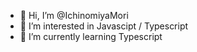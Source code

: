 - 👋 Hi, I’m @IchinomiyaMori
- 👀 I’m interested in Javascipt / Typescript
- 🌱 I’m currently learning Typescript

<!---
IchinomiyaMori/IchinomiyaMori is a ✨ special ✨ repository because its `README.md` (this file) appears on your GitHub profile.
You can click the Preview link to take a look at your changes.
--->
